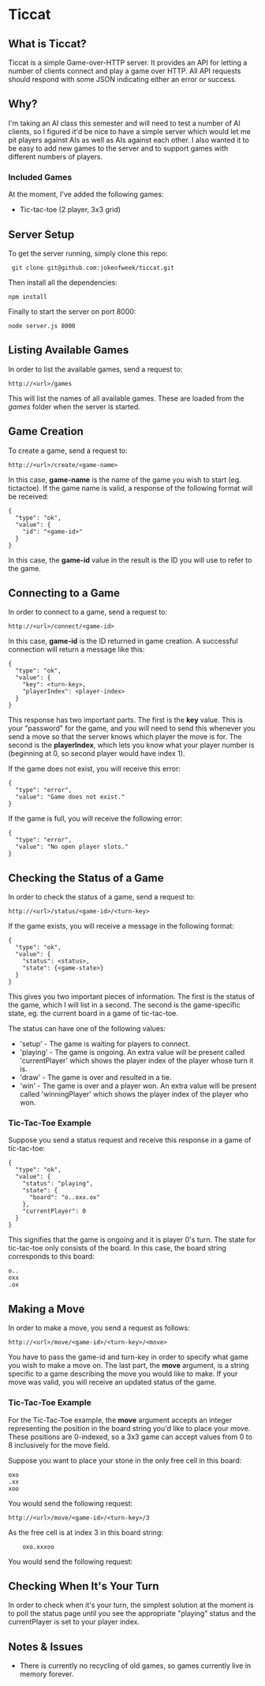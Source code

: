 # Ticcat 

## What is Ticcat?
Ticcat is a simple Game-over-HTTP server. It provides an API for letting a number of clients connect and play a game over HTTP. All API requests should respond with some JSON indicating either an error or success.

## Why?
I'm taking an AI class this semester and will need to test a number of AI clients, so I figured it'd be nice to have a simple server which would let me pit players against AIs as well as AIs against each other. I also wanted it to be easy to add new games to the server and to support games with different numbers of players.

### Included Games
At the moment, I've added the following games:

- Tic-tac-toe (2 player, 3x3 grid)

## Server Setup
To get the server running, simply clone this repo:

     git clone git@github.com:jokeofweek/ticcat.git

Then install all the dependencies:

    npm install

Finally to start the server on port 8000:

    node server.js 8000

## Listing Available Games

In order to list the available games, send a request to:

    http://<url>/games

This will list the names of all available games. These are loaded from the _games_ folder when the server is started.

## Game Creation

To create a game, send a request to:

    http://<url>/create/<game-name>

In this case, __game-name__ is the name of the game you wish to start (eg. tictactoe). If the game name is valid, a response of the following format will be received:


    {
      "type": "ok",
      "value": {
        "id": "<game-id>"
      }
    }

In this case, the __game\-id__ value in the result is the ID you will use to refer to the game.

## Connecting to a Game

In order to connect to a game, send a request to:

    http://<url>/connect/<game-id>

In this case, __game\-id__ is the ID returned in game creation. A successful connection will return a message like this:

    {
      "type": "ok",
      "value": {
        "key": <turn-key>,
        "playerIndex": <player-index>
      }
    }

This response has two important parts. The first is the __key__ value. This is your "password" for the game, and you will need to send this whenever you send a move so that the server knows which player the move is for. The second is the __playerIndex__, which lets you know what your player number is (beginning at 0, so second player would have index 1).

If the game does not exist, you will receive this error:

    {
      "type": "error",
      "value": "Game does not exist."
    }

If the game is full, you will receive the following error:

    {
      "type": "error",
      "value": "No open player slots."
    }

## Checking the Status of a Game

In order to check the status of a game, send a request to:

    http://<url>/status/<game-id>/<turn-key>

If the game exists, you will receive a message in the following format:

    {
      "type": "ok",
      "value": {
        "status": <status>,
        "state": {<game-state>}
      }
    }

This gives you two important pieces of information. The first is the status of the game, which I will list in a second. The second is the game-specific state, eg. the current board in a game of tic-tac-toe.

The status can have one of the following values:

- 'setup' - The game is waiting for players to connect.
- 'playing' - The game is ongoing. An extra value will be present called 'currentPlayer' which shows the player index of the player whose turn it is.
- 'draw' - The game is over and resulted in a tie.
- 'win' - The game is over and a player won. An extra value will be present called 'winningPlayer' which shows the player index of the player who won.

### Tic-Tac-Toe Example

Suppose you send a status request and receive this response in a game of tic-tac-toe:

    {
      "type": "ok",
      "value": {
        "status": "playing",
        "state": {
          "board": "o..oxx.ox"
        },
        "currentPlayer": 0
      }
    }

This signifies that the game is ongoing and it is player 0's turn. The state for tic-tac-toe only consists of the board. In this case, the board string corresponds to this board:

    o..
    oxx
    .ox

## Making a Move

In order to make a move, you send a request as follows:

    http://<url>/move/<game-id>/<turn-key>/<move>
    
You have to pass the game-id and turn-key in order to specify what game you wish to make a move on. The last part, the __move__ argument, is a string specific to a game describing the move you would like to make. If your move was valid, you will receive an updated status of the game.

### Tic-Tac-Toe Example

For the Tic-Tac-Toe example, the  __move__ argument accepts an integer representing the position in the board string you'd like to place your move. These positions are 0-indexed, so a 3x3 game can accept values from 0 to 8 inclusively for the move field. 

Suppose you want to place your stone in the only free cell in this board:

    oxo
    .xx
    xoo

You would send the following request:

    http://<url>/move/<game-id>/<turn-key>/3

As the free cell is at index 3 in this board string:

        oxo.xxxoo

You would send the following request:

## Checking When It's Your Turn

In order to check when it's your turn, the simplest solution at the moment is to poll the status page until you see the appropriate "playing" status and the currentPlayer is set to your player index.

## Notes & Issues

- There is currently no recycling of old games, so games currently live in memory forever.